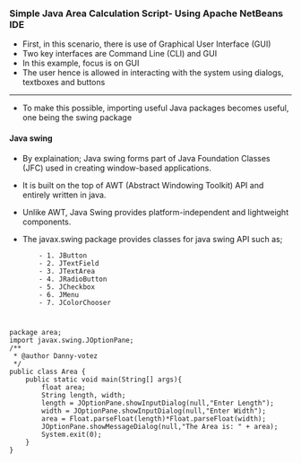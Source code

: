 ### Simple Java Area Calculation Script- Using Apache NetBeans IDE

- First, in this scenario, there is use of Graphical User Interface (GUI)
- Two key interfaces are Command Line (CLI) and GUI
- In this example, focus is on GUI
- The user hence is allowed in interacting with the system using dialogs, textboxes and buttons

<hr>

- To make this possible, importing useful Java packages becomes useful, one being the swing package
#### Java swing
- By explaination; Java swing forms part of Java Foundation Classes (JFC) used in creating window-based applications.
- It is built on the top of AWT (Abstract Windowing Toolkit) API and entirely written in java.
- Unlike AWT, Java Swing provides platform-independent and lightweight components.
- The javax.swing package provides classes for java swing API such as;

          - 1. JButton
          - 2. JTextField
          - 3. JTextArea
          - 4. JRadioButton
          - 5. JCheckbox
          - 6. JMenu
          - 7. JColorChooser



<code>
<pre>
package area;
import javax.swing.JOptionPane;
/**
 * @author Danny-votez
 */
public class Area {    
    public static void main(String[] args){
        float area;
        String length, width;        
        length = JOptionPane.showInputDialog(null,"Enter Length");
        width = JOptionPane.showInputDialog(null,"Enter Width");
        area = Float.parseFloat(length)*Float.parseFloat(width);
        JOptionPane.showMessageDialog(null,"The Area is: " + area);        
        System.exit(0);
    }
}
</pre> 
</code>
